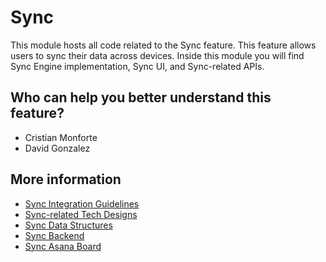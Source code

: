 # Sync
This module hosts all code related to the Sync feature. This feature allows users to sync their data across devices.
Inside this module you will find Sync Engine implementation, Sync UI, and Sync-related APIs. 

## Who can help you better understand this feature?
- Cristian Monforte
- David Gonzalez

## More information
- [Sync Integration Guidelines](https://app.asana.com/0/1201493110486074/1204741413762140/f)
- [Sync-related Tech Designs](https://app.asana.com/0/1201493110486074/1205464578920933/f)
- [Sync Data Structures](https://app.asana.com/0/1201493110486074/1202254296656328/f)
- [Sync Backend](https://app.asana.com/0/1200156640058969/1202183837061373/f)
- [Sync Asana Board](https://app.asana.com/0/1201493110486074/1204908735628568)
